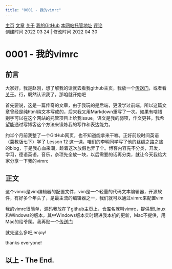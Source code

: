 ```yaml
---
title: "0001 - 我的vimrc"
---
```

[主页](https://ganggangxiao.github.io/)
[文章](https://ganggangxiao.github.io/list/)
[关于](https://ganggangxiao.github.io/about/)
[我的GitHub](https://github.com/ganggangxiao/)
[本网站托管地址](https://github.com/ganggangxiao/ganggangxiao.github.io/)
[评论](https://github.com/ganggangxiao/ganggangxiao.github.io/issues)  
创建时间 2022 03 24 | 修改时间 2022 04 30

# **0001 - 我的vimrc**

## 前言
大家好，我是赵刚，想了解我的话就去看我github主页，我放一个[传送门](https://github.com/ganggangxiao)，或者看[关于](https://ganggangxiao.github.io/about/)。行，既然认识我了，那咱就开始吧

首先要说，这是一篇传奇的文章，由于我玩的是后端，更没学过前端，所以这篇文章曾经是纯html纯文本写成的，后来我又用Markdown重写了一次。如果有啥错别字可以在这个网站的托管项目上给我issue。语文是我的弱项，作文更甚，我希望能通过写博客这个方法来锻炼我的写作和表达能力。

约半个月前我整了一个GitHub网页，也不知道能拿来干嘛。正好前段时间英语（冀教版七下）学了 Lesson 12 
这一课，咱们的李明同学写了他的丝绸之路之旅的blog，于是我心血来潮，趁着这次放假也弄了个。博客内容先不分类，开发，学习，德语英语，音乐，杂项先全放一块，以后需要的话再分类，就让今天我给大家分享一下我的vimrc

## 正文

这个vimrc是vim编辑器的配置文件，vim是一个轻量的代码文本编辑器，开源软件，有好多个年头了，是最主流的编辑器之一，我们就可以通过vimrc来配置vim

我的vimrc很简单，源码我放在了github主页上，仓库名就叫vimrc，提供里Linux和Windows的版本，其中Windows版本实时跟进我本机的更新，Mac不提供，用Mac的给爷爬。我再贴一个[传送门](https://github.com/ganggangxiao/vimrc)

就先这么多吧,enjoy!

thanks everyone!



## **以上 - The End.**